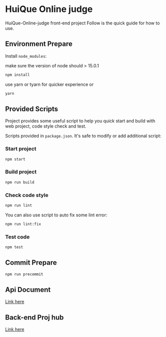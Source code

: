 <!--
 * @Author: your name
 * @Date: 2021-05-13 17:28:24
 * @LastEditTime: 2021-05-21 18:12:08
 * @LastEditors: Please set LastEditors
 * @Description: In User Settings Edit
 * @FilePath: \HuiQue-Online-judge\README.md
-->

# HuiQue Online judge

HuiQue-Online-judge front-end project Follow is the quick guide for how to use.

## Environment Prepare

Install `node_modules`:

make sure the version of node should > 15.0.1

```bash
npm install
```

use yarn or tyarn for quicker experience or

```bash
yarn
```

## Provided Scripts

Project provides some useful script to help you quick start and build with web project, code style check and test.

Scripts provided in `package.json`. It's safe to modify or add additional script:

### Start project

```bash
npm start
```

### Build project

```bash
npm run build
```

### Check code style

```bash
npm run lint
```

You can also use script to auto fix some lint error:

```bash
npm run lint:fix
```

### Test code

```bash
npm test
```

## Commit Prepare

```bash
npm run precommit
```

## Api Document

[Link here](https://ssacgn.online/hqoj/swagger-ui.html)

## Back-end Proj hub

[Link here](https://github.com/j128919965/queoj2021.git)
